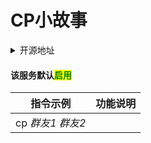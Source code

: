 # CP小故事

<details>

<summary>开源地址</summary>

[https://github.com/scofieldle/LeoBot/tree/main/hoshino/modules/cp](https://github.com/scofieldle/LeoBot/tree/main/hoshino/modules/cp)

</details>

#### 该服务默认<mark style="color:green;">启用</mark>

| 指令示例           | 功能说明 |
| -------------- | ---- |
| cp _群友1_ _群友2_ |      |
